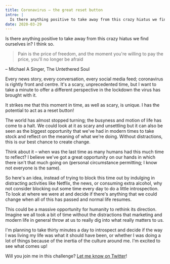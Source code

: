 ```yaml
---
title: Coronavirus – the great reset button
intro: |
  Is there anything positive to take away from this crazy hiatus we find ourselves in? I think so.
date: 2020-03-29
---
```


Is there anything positive to take away from this crazy hiatus we find ourselves in? I think so.

> Pain is the price of freedom, and the moment you're willing to pay the price, you'll no longer be afraid

– Michael A Singer, The Untethered Soul

Every news story, every conversation, every social media feed; coronavirus is rightly front and centre. It's a scary, unprecedented time, but I want to take a minute to offer a different perspective in the lockdown the virus has brought with it.

It strikes me that this moment in time, as well as scary, is unique. I has the potential to act as a reset button!

The world has almost stopped turning; the busyness and motion of life has come to a halt. We could look at it as scary and unsettling but it can also be seen as the biggest opportunity that we've had in modern times to take stock and reflect on the meaning of what we're doing. Without distractions, this is our best chance to create change.

Think about it – when was the last time as many humans had this much time to reflect? I believe we've got a great opportunity on our hands in which there isn't that much going on (personal circumstance permitting; I know not everyone is the same).

So here's an idea, instead of trying to block this time out by indulging in distracting activities like Netflix, the news, or consuming extra alcohol, why not consider blocking out some time every day to do a little introspection. To look at where we were at and decide if there's anything that we could change when all of this has passed and normal life resumes.

This could be a massive opportunity for humanity to rethink its direction. Imagine we all took a bit of time without the distractions that marketing and modern life in general throw at us to really dig into what really matters to us.

I'm planning to take thirty minutes a day to introspect and decide if the way I was living my life was what it should have been, or whether I was doing a lot of things because of the inertia of the culture around me. I'm excited to see what comes up!

Will you join me in this challenge? [Let me know on Twitter](https://twitter.com/energybubble)!
